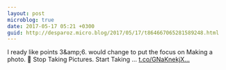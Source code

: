 ```yaml
---
layout: post
microblog: true
date: 2017-05-17 05:21 +0300
guid: http://desparoz.micro.blog/2017/05/17/t864667065281589248.html
---
```

I ready like points 3&amp;amp;6. would change to put the focus on Making a photo. 🔗 Stop Taking Pictures. Start Taking ... [t.co/GNaKnekjX...](https://t.co/GNaKnekjX9)
